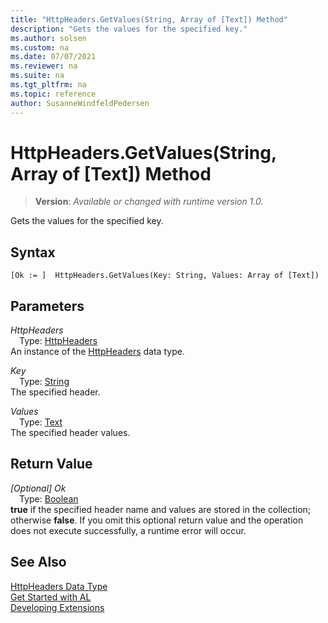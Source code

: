 ```yaml
---
title: "HttpHeaders.GetValues(String, Array of [Text]) Method"
description: "Gets the values for the specified key."
ms.author: solsen
ms.custom: na
ms.date: 07/07/2021
ms.reviewer: na
ms.suite: na
ms.tgt_pltfrm: na
ms.topic: reference
author: SusanneWindfeldPedersen
---
```

[//]: # (START>DO_NOT_EDIT)
[//]: # (IMPORTANT:Do not edit any of the content between here and the END>DO_NOT_EDIT.)
[//]: # (Any modifications should be made in the .xml files in the ModernDev repo.)
# HttpHeaders.GetValues(String, Array of [Text]) Method
> **Version**: _Available or changed with runtime version 1.0._

Gets the values for the specified key.


## Syntax
```AL
[Ok := ]  HttpHeaders.GetValues(Key: String, Values: Array of [Text])
```
## Parameters
*HttpHeaders*  
&emsp;Type: [HttpHeaders](httpheaders-data-type.md)  
An instance of the [HttpHeaders](httpheaders-data-type.md) data type.  

*Key*  
&emsp;Type: [String](/dynamics365/business-central/dev-itpro/developer/methods-auto/text/text-data-type)  
The specified header.
        
*Values*  
&emsp;Type: [Text](../text/text-data-type.md)  
The specified header values.  


## Return Value
*[Optional] Ok*  
&emsp;Type: [Boolean](../boolean/boolean-data-type.md)  
**true** if the specified header name and values are stored in the collection; otherwise **false**. If you omit this optional return value and the operation does not execute successfully, a runtime error will occur.  


[//]: # (IMPORTANT: END>DO_NOT_EDIT)
## See Also
[HttpHeaders Data Type](httpheaders-data-type.md)  
[Get Started with AL](../../devenv-get-started.md)  
[Developing Extensions](../../devenv-dev-overview.md)